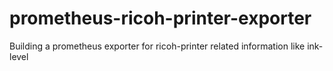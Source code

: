 # prometheus-ricoh-printer-exporter
Building a prometheus exporter for ricoh-printer related information like ink-level
